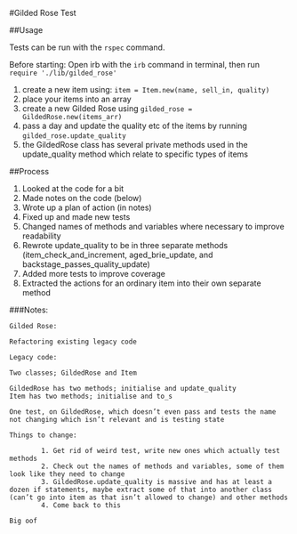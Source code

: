 #Gilded Rose Test

##Usage

Tests can be run with the `rspec` command.

Before starting: Open irb with the `irb` command in terminal, then run `require './lib/gilded_rose'`

1. create a new item using: `item = Item.new(name, sell_in, quality)`
2. place your items into an array
3. create a new Gilded Rose using `gilded_rose = GildedRose.new(items_arr)`
4. pass a day and update the quality etc of the items by running `gilded_rose.update_quality`
5. the GildedRose class has several private methods used in the update_quality method which relate to specific types of items

##Process

1. Looked at the code for a bit
2. Made notes on the code (below)
3. Wrote up a plan of action (in notes)
4. Fixed up and made new tests
5. Changed names of methods and variables where necessary to improve readability
6. Rewrote update_quality to be in three separate methods (item_check_and_increment, aged_brie_update, and backstage_passes_quality_update)
7. Added more tests to improve coverage
8. Extracted the actions for an ordinary item into their own separate method

###Notes:
```
Gilded Rose:

Refactoring existing legacy code

Legacy code:

Two classes; GildedRose and Item

GildedRose has two methods; initialise and update_quality
Item has two methods; initialise and to_s

One test, on GildedRose, which doesn’t even pass and tests the name not changing which isn’t relevant and is testing state

Things to change:

        1. Get rid of weird test, write new ones which actually test methods
        2. Check out the names of methods and variables, some of them look like they need to change
        3. GildedRose.update_quality is massive and has at least a dozen if statements, maybe extract some of that into another class (can’t go into item as that isn’t allowed to change) and other methods
        4. Come back to this

Big oof
```
